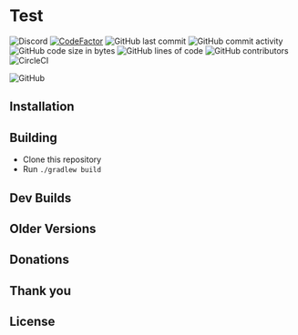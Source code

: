 # Test
![Discord](https://img.shields.io/discord/689197705683140636?logo=discord)
[![CodeFactor](https://www.codefactor.io/repository/github/oskhe/test/badge)](https://www.codefactor.io/repository/github/oskhe/test)
![GitHub last commit](https://img.shields.io/github/last-commit/oskhe/test)
![GitHub commit activity](https://img.shields.io/github/commit-activity/w/oskhe/test)
![GitHub code size in bytes](https://img.shields.io/github/languages/code-size/oskhe/test)
![GitHub lines of code](https://tokei.rs/b1/github/oskhe/test)
![GitHub contributors](https://img.shields.io/github/contributors/oskhe/test)
![CircleCI](https://circleci.com/gh/oskhe/test/tree/master.svg?style=svg)

![GitHub](https://img.shields.io/github/license/OskHe/Test)



## Installation

## Building
- Clone this repository
- Run `./gradlew build`

## Dev Builds

## Older Versions

## Donations

## Thank you

## License
